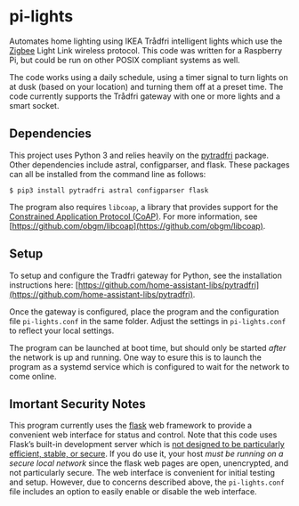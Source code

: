 # pi-lights

Automates home lighting using IKEA Trådfri intelligent lights which use the [Zigbee](https://en.wikipedia.org/wiki/Zigbee) Light Link 
wireless protocol. This code was written for a Raspberry Pi, but could be run on other POSIX compliant systems as well.

The code works using a daily schedule, using a timer signal to turn lights on at dusk (based on your location)
and turning them off at a preset time. The code currently supports the Trådfri gateway with one or more 
lights and a smart socket.

## Dependencies

This project uses Python 3 and relies heavily on the [pytradfri](https://github.com/home-assistant-libs/pytradfri) package. 
Other dependencies include astral, configparser, and flask.
These packages can all be installed from the command line as follows:
```
$ pip3 install pytradfri astral configparser flask
```

The program also requires `libcoap`, a library that provides support for the
[Constrained Application Protocol (CoAP)](http://coap.technology/).
For more information, see [https://github.com/obgm/libcoap](https://github.com/obgm/libcoap).

## Setup

To setup and configure the Tradfri gateway for Python, see the installation instructions here: 
[https://github.com/home-assistant-libs/pytradfri](https://github.com/home-assistant-libs/pytradfri).

Once the gateway is configured, place the program and the configuration file `pi-lights.conf`
in the same folder. Adjust the settings in `pi-lights.conf` to reflect your local settings.

The program can be launched at boot time, but should only be started *after* the network is up and running.
One way to esure this is to launch the program as a systemd service which is configured to wait for 
the network to come online.

## Imortant Security Notes

This program currently uses the [flask](https://palletsprojects.com/p/flask/) web framework to provide a 
convenient web interface for status and control. Note that this code uses Flask’s built-in development server which is 
[not designed to be particularly efficient, stable, or secure](https://flask.palletsprojects.com/en/master/server/).
If you do use it, your host *must be running on a secure local network* since the flask web pages are open, unencrypted, 
and not particularly secure. The web interface is convenient for initial testing and setup. However, due to concerns 
described above, the `pi-lights.conf` file includes an option to easily enable or disable the web interface.
